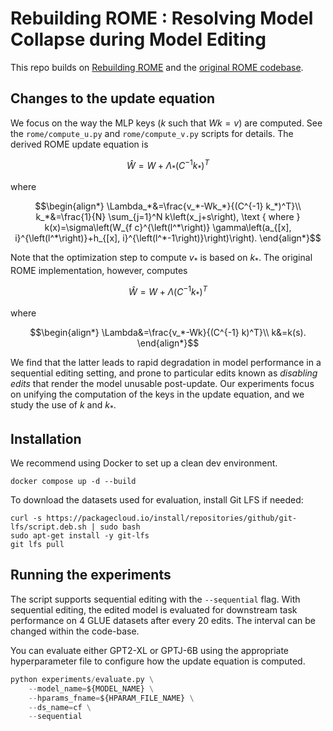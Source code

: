 # Rebuilding ROME : Resolving Model Collapse during Model Editing

This repo builds on [Rebuilding ROME](https://github.com/scalable-model-editing/rebuilding-rome) and the [original ROME codebase](https://github.com/kmeng01/ROME).

## Changes to the update equation

We focus on the way the MLP keys ($k$ such that $Wk=v$) are computed. See the `rome/compute_u.py` and `rome/compute_v.py` scripts for details.
The derived ROME update equation is

$$
\hat{W}=W+\Lambda_*\left(C^{-1} k_*\right)^T
$$

where

$$\begin{align*}
\Lambda_*&=\frac{v_*-Wk_*}{(C^{-1} k_*)^T}\\
k_*&=\frac{1}{N} \sum_{j=1}^N k\left(x_j+s\right), \text { where } k(x)=\sigma\left(W_{f c}^{\left(l^*\right)} \gamma\left(a_{[x], i}^{\left(l^*\right)}+h_{[x], i}^{\left(l^*-1\right)}\right)\right).
\end{align*}$$

Note that the optimization step to compute $v_*$ is based on $k_*$. The original ROME implementation, however, computes

$$\hat{W}=W+\Lambda\left(C^{-1} k_*\right)^T$$

where

$$\begin{align*}
\Lambda&=\frac{v_*-Wk}{(C^{-1} k)^T}\\
k&=k(s).
\end{align*}$$

We find that the latter leads to rapid degradation in model performance in a sequential editing setting, and prone to particular edits known as *disabling edits* that render the model unusable post-update. Our experiments focus on unifying the computation of the keys in the update equation, and we study the use of $k$ and $k_*$.

## Installation

We recommend using Docker to set up a clean dev environment.

`docker compose up -d --build`

To download the datasets used for evaluation, install Git LFS if needed:

```shell
curl -s https://packagecloud.io/install/repositories/github/git-lfs/script.deb.sh | sudo bash
sudo apt-get install -y git-lfs
git lfs pull
```

## Running the experiments

The script supports sequential editing with the `--sequential` flag. With sequential editing, the edited model is evaluated for downstream task performance on 4 GLUE datasets after every 20 edits. The interval can be changed within the code-base.

You can evaluate either GPT2-XL or GPTJ-6B using the appropriate hyperparameter file to configure how the update equation is computed.

```python
python experiments/evaluate.py \
    --model_name=${MODEL_NAME} \
    --hparams_fname=${HPARAM_FILE_NAME} \
    --ds_name=cf \
    --sequential
```
